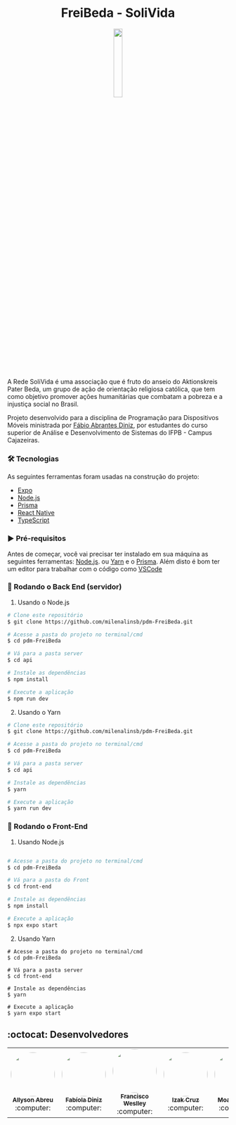 # <h1 align="center"> FreiBeda - SoliVida </h1>

<p align="center"  width="20%" >
  <img width="20%" src="https://user-images.githubusercontent.com/20650067/217401294-8e8b5229-b9a4-4fe1-948b-e4c011b7707d.png" />
</p>

 A Rede SoliVida é uma associação que é fruto do anseio do Aktionskreis Pater Beda, um grupo de ação de orientação religiosa católica, que tem como objetivo promover ações humanitárias que combatam a pobreza e a injustiça social no Brasil. 

Projeto desenvolvido para a disciplina de Programação para Dispositivos Móveis ministrada por [Fábio Abrantes Diniz](https://github.com/fabioabrantes), por estudantes do curso superior de Análise e Desenvolvimento de Sistemas do IFPB - Campus Cajazeiras.

### 🛠 Tecnologias

As seguintes ferramentas foram usadas na construção do projeto:

- [Expo](https://expo.io/)
- [Node.js](https://nodejs.org/en/)
- [Prisma](https://www.prisma.io/studio)
- [React Native](https://reactnative.dev/)
- [TypeScript](https://www.typescriptlang.org/)

### :arrow_forward:  Pré-requisitos

Antes de começar, você vai precisar ter instalado em sua máquina as seguintes ferramentas: [Node.js](https://nodejs.org/en/). ou [Yarn](https://classic.yarnpkg.com/lang/en/docs/install/#debian-stable) e o
[Prisma](https://www.prisma.io/studio).
Além disto é bom ter um editor para trabalhar com o código como [VSCode](https://code.visualstudio.com/)

### 🎲 Rodando o Back End (servidor)

1. Usando o Node.js

```bash
# Clone este repositório
$ git clone https://github.com/milenalinsb/pdm-FreiBeda.git

# Acesse a pasta do projeto no terminal/cmd
$ cd pdm-FreiBeda

# Vá para a pasta server
$ cd api

# Instale as dependências
$ npm install 

# Execute a aplicação 
$ npm run dev
```

2. Usando o Yarn

```bash
# Clone este repositório
$ git clone https://github.com/milenalinsb/pdm-FreiBeda.git

# Acesse a pasta do projeto no terminal/cmd
$ cd pdm-FreiBeda

# Vá para a pasta server
$ cd api

# Instale as dependências
$ yarn 

# Execute a aplicação 
$ yarn run dev
```

### :iphone: Rodando o Front-End
1. Usando Node.js
```bash

# Acesse a pasta do projeto no terminal/cmd
$ cd pdm-FreiBeda

# Vá para a pasta do Front
$ cd front-end

# Instale as dependências
$ npm install 

# Execute a aplicação 
$ npx expo start 

```
2. Usando Yarn
```
# Acesse a pasta do projeto no terminal/cmd
$ cd pdm-FreiBeda

# Vá para a pasta server
$ cd front-end

# Instale as dependências
$ yarn 

# Execute a aplicação 
$ yarn expo start 
```

## :octocat: Desenvolvedores 
 

<table align="center" >  
  <tr>
     <td align="center"><a href="https://github.com/AllysonAbreu" ><img style="border-radius: 50%;" src="https://avatars.githubusercontent.com/u/60551389?v=4" width="100px;" alt=""/><br /><sub><b>Allyson Abreu</b></sub></a><br /><a>:computer:</a></td>
    <td align="center"><a href="https://github.com/fabioladiniz97"><img style="border-radius: 50%;" src="https://avatars.githubusercontent.com/u/20650067?v=4" width="100px;" alt=""/><br /><sub><b>Fabíola Diniz</b></sub></a><br /><a>:computer:</a></td>
      <td align="center"><a href="https://github.com/weslleycz" ><img style="border-radius: 50%;" src="https://avatars.githubusercontent.com/u/44758448?v=4" width="100px;" alt=""/><br /><sub><b>Francisco Weslley</b></sub></a><br /><a>:computer:</a></td>
    <td align="center"><a href="https://github.com/zurckasi" ><img style="border-radius: 50%;" src="https://avatars.githubusercontent.com/u/85362991?v=4" width="100px;" alt=""/><br /><sub><b>Izak Cruz</b></sub></a><br /><a >:computer:</a></td> 
    <td align="center"><a href="https://github.com/moacirdavidag"><img style="border-radius: 50%;" src="https://avatars.githubusercontent.com/u/65923695?v=4" width="100px;" alt=""/><br /><sub><b>Moacir David</b></sub></a><br /><a >:computer:</a></td>
  </tr>
</table>


